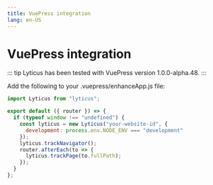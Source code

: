 ```yaml
---
title: VuePress integration
lang: en-US
---
```


# VuePress integration

::: tip
Lyticus has been tested with VuePress version 1.0.0-alpha.48.
:::

Add the following to your .vuepress/enhanceApp.js file:

```javascript
import Lyticus from "lyticus";

export default ({ router }) => {
  if (typeof window !== "undefined") {
    const lyticus = new Lyticus("your-website-id", {
      development: process.env.NODE_ENV === "development"
    });
    lyticus.trackNavigator();
    router.afterEach(to => {
      lyticus.trackPage(to.fullPath);
    });
  }
};
```
